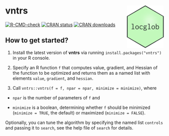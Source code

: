 # vntrs <img src="man/figures/logo.png" align="right" height=136 />

<!-- badges: start -->
[![R-CMD-check](https://github.com/loelschlaeger/vntrs/workflows/R-CMD-check/badge.svg)](https://github.com/loelschlaeger/vntrs/actions)
[![CRAN status](https://www.r-pkg.org/badges/version-last-release/vntrs)](https://www.r-pkg.org/badges/version-last-release/vntrs)
[![CRAN downloads](https://cranlogs.r-pkg.org/badges/grand-total/vntrs)](https://cranlogs.r-pkg.org/badges/grand-total/vntrs)
<!-- badges: end -->

## How to get started?

1. Install the latest version of **vntrs** via running `install.packages("vntrs")` in your R console.

2. Specify an R function `f` that computes value, gradient, and Hessian of the function to be optimized and returns them as a named list with elements `value`, `gradient`, and `hessian`.

3. Call `vntrs::vntrs(f = f, npar = npar, minimize = minimize)`, where

  - `npar` is the number of parameters of `f` and
  
  - `minimize` is a boolean, determining whether `f` should be minimized (`minimize = TRUE`, the default) or maximized (`minimize = FALSE`).
  
Optionally, you can tune the algorithm by specifying the named list `controls` and passing it to `search`, see the help file of `search` for details.
